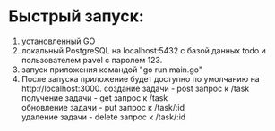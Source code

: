 # Быстрый запуск:
1. установленный GO 
2. локальный PostgreSQL на localhost:5432 с базой данных todo и пользователем pavel с паролем 123.
3. запуск приложения командой "go run main.go"
4. После запуска приложение будет доступно по умолчанию на http://localhost:3000.
создание задачи -  post запрос к /task  
получение задачи - get запрос к /task  
обновление задачи - put запрос к /task/:id  
удаление задачи - delete запрос к /task/:id  
